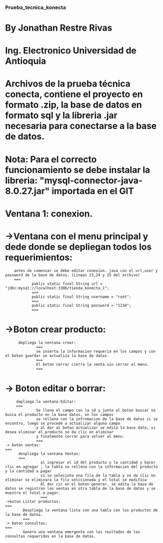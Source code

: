 ### Prueba_tecnica_konecta

By Jonathan Restre Rivas 
===
Ing. Electronico Universidad de Antioquia
===

Archivos de la prueba técnica conecta, contiene el proyecto en formato .zip, la base de datos en formato sql y la libreria .jar necesaria para conectarse a la base de datos.
===

Nota: Para el correcto funcionamiento se debe instalar la libreria: "mysql-connector-java-8.0.27.jar" importada en el GIT
===
Ventana 1: conexion.
===
  ->Ventana con el menu principal y dede donde se depliegan todos los requerimientos:
  ===
        antes de comenzar se debe editar conexion. java con el url,user y password de la base de datos. (Lineas 23,24 y 25 del archivo)
        ===
                public static final String url = "jdbc:mysql://localhost:3306/tienda_konecta_1";
                ===
                public static final String username = "root";
                ===
                public static final String password = "1234";
                ===
   ->Boton crear producto:
   ===
          depliega la ventana crear:
                  ===
                  se inserta la informacion requeria en los campos y con el boton guardar se actualiza la base de datos.
                  ===
                  El boton cerrar cierra la venta sin cerrar el menu.
                  ===
   -> Boton editar o borrar:
   ===
         depliega la ventana Editar:
         ===
                  Se llena el campo con la id y junto al boton buscar se busca el producto en la base datos, en los campos
                  se rellena con la infromacion de la base de datos si se encontro, luego se procede a actualizar alguno campo
                  y al dar al boton actualizar se edita la base dato, si desea eliminar el producto se da clic en eliminar
                  y finalmente cerrar para volver al menu.
                  ===
    -> boton ventas:
    ===
          despliega la ventana Ventas:
          ===
                    al ingresar el id del producto y la cantidad y hacer clic en agregar , la tabla se rellena con la informacion del producto y la cantidad a pagar
                    si se seleciona una fila de la tabla y se da clic en eliminar se eliminara la fila selccionada y el total se modifica
                    Al dar cic en el boton generar, se edita la base de datos se registran las ventas en otra tabla de la base de datos y se muestra el total a pagar.
                    ===
    ->boton Listar productos:
    ===
            Despliega la ventana lista con una tabla con los productos de la base de datos.
            ===
    -> boton consultas:
    ===
            Genera una ventana emergente con los reultados de las consultas requeridos en la base de datos.
            
  
  
